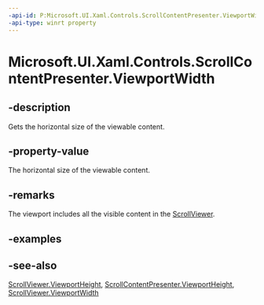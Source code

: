 ```yaml
---
-api-id: P:Microsoft.UI.Xaml.Controls.ScrollContentPresenter.ViewportWidth
-api-type: winrt property
---
```


<!-- Property syntax
public double ViewportWidth { get; }
-->

# Microsoft.UI.Xaml.Controls.ScrollContentPresenter.ViewportWidth

## -description
Gets the horizontal size of the viewable content.

## -property-value
The horizontal size of the viewable content.

## -remarks
The viewport includes all the visible content in the [ScrollViewer](scrollviewer.md).

## -examples

## -see-also
[ScrollViewer.ViewportHeight](scrollviewer_viewportheight.md), [ScrollContentPresenter.ViewportHeight](scrollcontentpresenter_viewportheight.md), [ScrollViewer.ViewportWidth](scrollviewer_viewportwidth.md)
